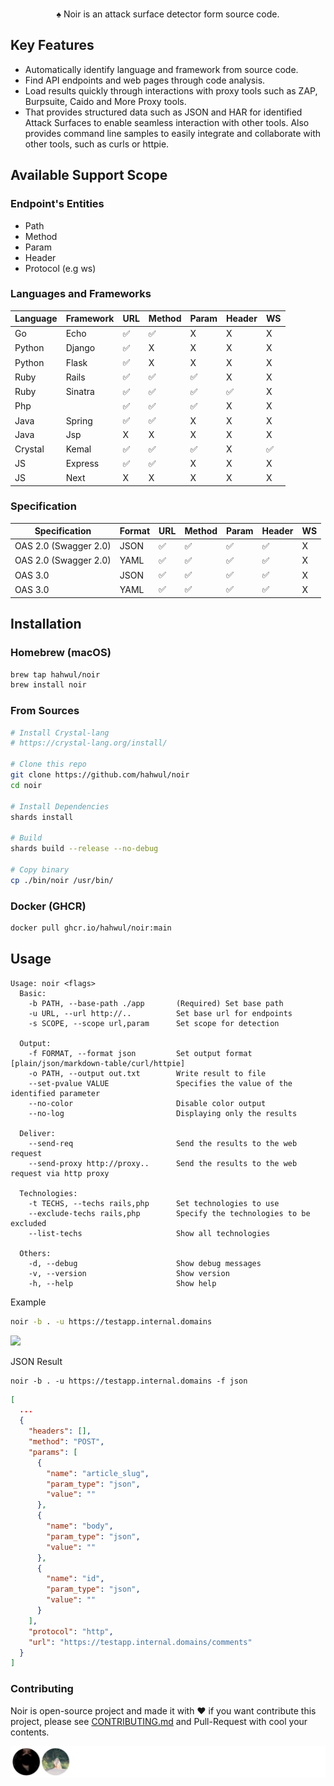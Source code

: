<div align="center">
  <img src="https://github.com/hahwul/noir/assets/13212227/d4e3d075-9cb0-4ca2-b577-958bfab6ca59" alt="" width="600px;">
  <p>♠️ Noir is an attack surface detector form source code.</p>
</div>

## Key Features
- Automatically identify language and framework from source code.
- Find API endpoints and web pages through code analysis.
- Load results quickly through interactions with proxy tools such as ZAP, Burpsuite, Caido and More Proxy tools.
- That provides structured data such as JSON and HAR for identified Attack Surfaces to enable seamless interaction with other tools. Also provides command line samples to easily integrate and collaborate with other tools, such as curls or httpie.

## Available Support Scope
### Endpoint's Entities
- Path
- Method
- Param
- Header
- Protocol (e.g ws)

### Languages and Frameworks

| Language | Framework | URL | Method | Param | Header | WS |
|----------|-----------|-----|--------|-------|--------|----|
| Go       | Echo      | ✅   | ✅      | X     | X      | X  |
| Python   | Django    | ✅   | X      | X     | X      | X  |
| Python   | Flask     | ✅   | X      | X     | X      | X  |
| Ruby     | Rails     | ✅   | ✅      | ✅     | X      | X  |
| Ruby     | Sinatra   | ✅   | ✅      | ✅     | ✅      | X  |
| Php      |           | ✅   | ✅      | ✅     | X      | X  |
| Java     | Spring    | ✅   | ✅      | X     | X      | X  |
| Java     | Jsp       | X   | X      | X     | X      | X  |
| Crystal  | Kemal     | ✅   | ✅      | ✅     | X      | ✅  |
| JS       | Express   | ✅   | ✅      | X     | X      | X  |
| JS       | Next      | X   | X      | X     | X      | X  |

### Specification

| Specification          | Format  | URL | Method | Param | Header | WS |
|------------------------|---------|-----|--------|-------|--------|----|
| OAS 2.0 (Swagger 2.0)  | JSON    | ✅  | ✅     | ✅    | ✅     | X  |
| OAS 2.0 (Swagger 2.0)  | YAML    | ✅  | ✅     | ✅    | ✅     | X  |
| OAS 3.0                | JSON    | ✅  | ✅     | ✅    | ✅     | X  |
| OAS 3.0                | YAML    | ✅  | ✅     | ✅    | ✅     | X  |

## Installation
### Homebrew (macOS)
```bash
brew tap hahwul/noir
brew install noir
```

### From Sources
```bash
# Install Crystal-lang
# https://crystal-lang.org/install/

# Clone this repo
git clone https://github.com/hahwul/noir
cd noir

# Install Dependencies
shards install

# Build
shards build --release --no-debug

# Copy binary
cp ./bin/noir /usr/bin/
```

### Docker (GHCR)
```bash
docker pull ghcr.io/hahwul/noir:main
```

## Usage
```
Usage: noir <flags>
  Basic:
    -b PATH, --base-path ./app       (Required) Set base path
    -u URL, --url http://..          Set base url for endpoints
    -s SCOPE, --scope url,param      Set scope for detection

  Output:
    -f FORMAT, --format json         Set output format [plain/json/markdown-table/curl/httpie]
    -o PATH, --output out.txt        Write result to file
    --set-pvalue VALUE               Specifies the value of the identified parameter
    --no-color                       Disable color output
    --no-log                         Displaying only the results

  Deliver:
    --send-req                       Send the results to the web request
    --send-proxy http://proxy..      Send the results to the web request via http proxy

  Technologies:
    -t TECHS, --techs rails,php      Set technologies to use
    --exclude-techs rails,php        Specify the technologies to be excluded
    --list-techs                     Show all technologies

  Others:
    -d, --debug                      Show debug messages
    -v, --version                    Show version
    -h, --help                       Show help
```

Example
```bash
noir -b . -u https://testapp.internal.domains
```

![](https://github.com/hahwul/noir/assets/13212227/68fb1b3a-dc57-4480-b8cf-e42f452e6706)

JSON Result
```
noir -b . -u https://testapp.internal.domains -f json
```
```json
[
  ...
  {
    "headers": [],
    "method": "POST",
    "params": [
      {
        "name": "article_slug",
        "param_type": "json",
        "value": ""
      },
      {
        "name": "body",
        "param_type": "json",
        "value": ""
      },
      {
        "name": "id",
        "param_type": "json",
        "value": ""
      }
    ],
    "protocol": "http",
    "url": "https://testapp.internal.domains/comments"
  }
]
```

### Contributing
Noir is open-source project and made it with ❤️ 
if you want contribute this project, please see [CONTRIBUTING.md](./CONTRIBUTING.md) and Pull-Request with cool your contents.

![](./CONTRIBUTORS.svg)
